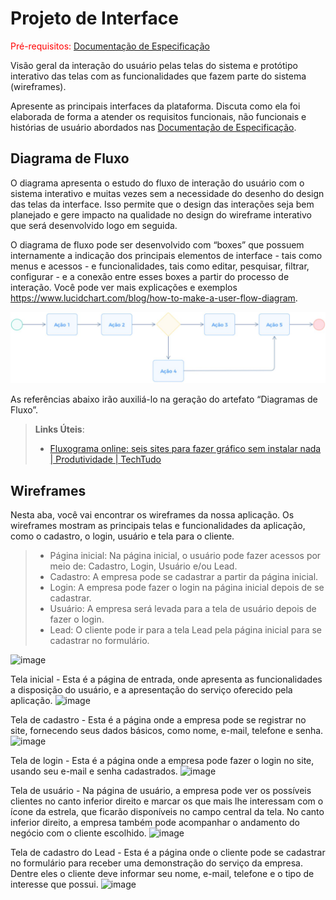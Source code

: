 
# Projeto de Interface

<span style="color:red">Pré-requisitos: <a href="2-Especificação do Projeto.md"> Documentação de Especificação</a></span>

Visão geral da interação do usuário pelas telas do sistema e protótipo interativo das telas com as funcionalidades que fazem parte do sistema (wireframes).

 Apresente as principais interfaces da plataforma. Discuta como ela foi elaborada de forma a atender os requisitos funcionais, não funcionais e histórias de usuário abordados nas <a href="2-Especificação do Projeto.md"> Documentação de Especificação</a>.

## Diagrama de Fluxo

O diagrama apresenta o estudo do fluxo de interação do usuário com o sistema interativo e  muitas vezes sem a necessidade do desenho do design das telas da interface. Isso permite que o design das interações seja bem planejado e gere impacto na qualidade no design do wireframe interativo que será desenvolvido logo em seguida.

O diagrama de fluxo pode ser desenvolvido com “boxes” que possuem internamente a indicação dos principais elementos de interface - tais como menus e acessos - e funcionalidades, tais como editar, pesquisar, filtrar, configurar - e a conexão entre esses boxes a partir do processo de interação. Você pode ver mais explicações e exemplos https://www.lucidchart.com/blog/how-to-make-a-user-flow-diagram.

![Exemplo de Diagrama de Fluxo](img/diagramafluxo2.jpg)

As referências abaixo irão auxiliá-lo na geração do artefato “Diagramas de Fluxo”.

> **Links Úteis**:
> - [Fluxograma online: seis sites para fazer gráfico sem instalar nada | Produtividade | TechTudo](https://www.techtudo.com.br/listas/2019/03/fluxograma-online-seis-sites-para-fazer-grafico-sem-instalar-nada.ghtml)


## Wireframes

Nesta aba, você vai encontrar os wireframes da nossa aplicação. Os wireframes mostram as principais telas e funcionalidades da aplicação, como o cadastro, o login, usuário e tela para o cliente.

> - Página inicial: Na página inicial, o usuário pode fazer acessos por meio de: Cadastro, Login, Usuário e/ou Lead.
> - Cadastro: A empresa pode se cadastrar a partir da página inicial.
> - Login: A empresa pode fazer o login na página inicial depois de se cadastrar.
> - Usuário: A empresa será levada para a tela de usuário depois de fazer o login.
> - Lead: O cliente pode ir para a tela Lead pela página inicial para se cadastrar no formulário.

![image](https://github.com/ICEI-PUC-Minas-PMV-ADS/pmv-ads-2023-2-e2-proj-int-t3-prospecta/assets/128649539/f4649d7b-b511-4c15-bc25-e1a46267139d)

Tela inicial - Esta é a página de entrada, onde apresenta as funcionalidades a disposição do usuário, e a apresentação do serviço oferecido pela aplicação.
![image](https://github.com/ICEI-PUC-Minas-PMV-ADS/pmv-ads-2023-2-e2-proj-int-t3-prospecta/assets/128649539/bcf103ff-bea1-4af1-8276-fd02a725ce96)

Tela de cadastro - Esta é a página onde a empresa pode se registrar no site, fornecendo seus dados básicos, como nome, e-mail, telefone e senha.
![image](https://github.com/ICEI-PUC-Minas-PMV-ADS/pmv-ads-2023-2-e2-proj-int-t3-prospecta/assets/128649539/5dd6c997-c1dd-4ddc-ab6a-d83deb8c1e93)

Tela de login -  Esta é a página onde a empresa pode fazer o login no site, usando seu e-mail e senha cadastrados.
![image](https://github.com/ICEI-PUC-Minas-PMV-ADS/pmv-ads-2023-2-e2-proj-int-t3-prospecta/assets/128649539/dfde2a6f-42a0-45d1-b595-d20949303336)

Tela de usuário - Na página de usuário, a empresa pode ver os possíveis clientes no canto inferior direito e marcar os que mais lhe interessam com o ícone da estrela, que ficarão disponíveis no campo central da tela. No canto inferior direito, a empresa também pode acompanhar o andamento do negócio com o cliente escolhido.
![image](https://github.com/ICEI-PUC-Minas-PMV-ADS/pmv-ads-2023-2-e2-proj-int-t3-prospecta/assets/128649539/96091b5d-d253-4540-a76c-3fba99201bed)

Tela de cadastro do Lead -  Esta é a página onde o cliente pode se cadastrar no formulário para receber uma demonstração do serviço da empresa. Dentre eles o cliente deve informar seu nome, e-mail, telefone e o tipo de interesse que possui.
![image](https://github.com/ICEI-PUC-Minas-PMV-ADS/pmv-ads-2023-2-e2-proj-int-t3-prospecta/assets/128649539/9c478bbf-04c9-43a9-858f-8da5d04648ee)









